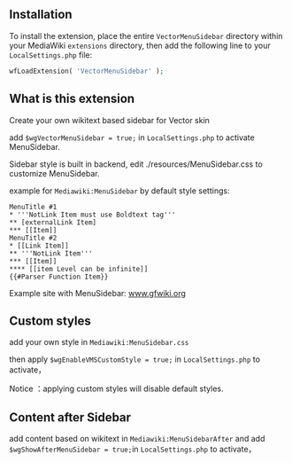 ## Installation

To install the extension, place the entire `VectorMenuSidebar` directory within your
MediaWiki `extensions` directory, then add the following line to your
`LocalSettings.php` file:

```php
wfLoadExtension( 'VectorMenuSidebar' );
```
## What is this extension

Create your own wikitext based sidebar for Vector skin

add `$wgVectorMenuSidebar = true;` in `LocalSettings.php` to activate MenuSidebar.

Sidebar style is built in backend, edit ./resources/MenuSidebar.css to customize MenuSidebar.

example for `Mediawiki:MenuSidebar` by default style settings:

	MenuTitle #1
	* '''NotLink Item must use Boldtext tag''' 
	** [externalLink Item]
	*** [[Item]]
	MenuTitle #2
	* [[Link Item]]
	** '''NotLink Item'''
	*** [[Item]]
	**** [[item Level can be infinite]]
	{{#Parser Function Item}}

Example site with MenuSidebar: www.gfwiki.org

## Custom styles
add your own style in `Mediawiki:MenuSidebar.css`

then apply `$wgEnableVMSCustomStyle = true;` in `LocalSettings.php` to activate，

Notice ：applying custom styles will disable default styles.

## Content after Sidebar
add content based on wikitext in `Mediawiki:MenuSidebarAfter` and add `$wgShowAfterMenuSidebar = true;`in `LocalSettings.php` to activate，
